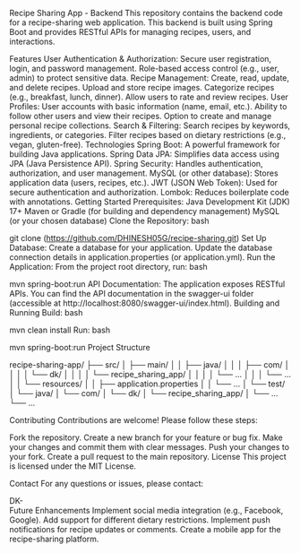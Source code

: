 Recipe Sharing App - Backend
This repository contains the backend code for a recipe-sharing web application. 
This backend is built using Spring Boot and provides RESTful APIs for managing recipes, users, and interactions.

Features
User Authentication & Authorization:
Secure user registration, login, and password management.
Role-based access control (e.g., user, admin) to protect sensitive data.
Recipe Management:
Create, read, update, and delete recipes.
Upload and store recipe images.
Categorize recipes (e.g., breakfast, lunch, dinner).
Allow users to rate and review recipes.
User Profiles:
User accounts with basic information (name, email, etc.).
Ability to follow other users and view their recipes.
Option to create and manage personal recipe collections.
Search & Filtering:
Search recipes by keywords, ingredients, or categories.
Filter recipes based on dietary restrictions (e.g., vegan, gluten-free).
Technologies
Spring Boot: A powerful framework for building Java applications.
Spring Data JPA: Simplifies data access using JPA (Java Persistence API).
Spring Security: Handles authentication, authorization, and user management.
MySQL (or other database): Stores application data (users, recipes, etc.).
JWT (JSON Web Token): Used for secure authentication and authorization.
Lombok: Reduces boilerplate code with annotations.
Getting Started
Prerequisites:
Java Development Kit (JDK) 17+
Maven or Gradle (for building and dependency management)
MySQL (or your chosen database)
Clone the Repository:
bash

git clone (https://github.com/DHINESH05G/recipe-sharing.git)
Set Up Database:
Create a database for your application.
Update the database connection details in application.properties (or application.yml).
Run the Application:
From the project root directory, run:
bash

mvn spring-boot:run 
API Documentation:
The application exposes RESTful APIs. You can find the API documentation in the swagger-ui folder (accessible at http://localhost:8080/swagger-ui/index.html).
Building and Running
Build:
bash

mvn clean install
Run:
bash

mvn spring-boot:run
Project Structure

recipe-sharing-app/
├── src/
│   ├── main/
│   │   ├── java/
│   │   │   ├── com/
│   │   │   │   └── dk/
│   │   │   │       └── recipe_sharing_app/
│   │   │   │           └── ... 
│   │   │   └── ...
│   │   └── resources/
│   │       ├── application.properties
│   │       └── ...
│   └── test/
│       └── java/
│           └── com/
│               └── dk/
│                   └── recipe_sharing_app/
│                       └── ...
└── ...


Contributing
Contributions are welcome! Please follow these steps:

Fork the repository.
Create a new branch for your feature or bug fix.
Make your changes and commit them with clear messages.
Push your changes to your fork.
Create a pull request to the main repository.
License
This project is licensed under the MIT License.

Contact
For any questions or issues, please contact:

DK-  
Future Enhancements
Implement social media integration (e.g., Facebook, Google).
Add support for different dietary restrictions.
Implement push notifications for recipe updates or comments.
Create a mobile app for the recipe-sharing platform.
